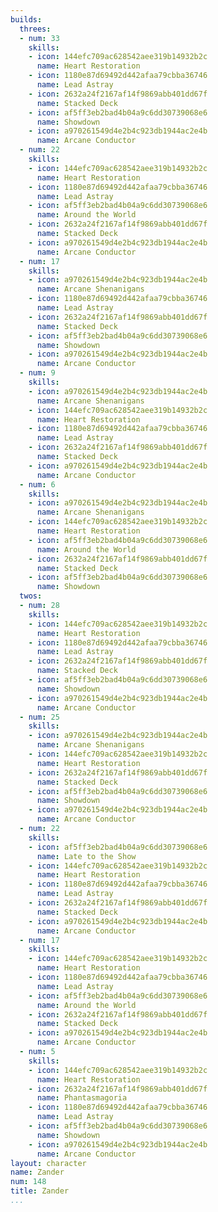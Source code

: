 ```yaml
---
builds:
  threes:
  - num: 33
    skills:
    - icon: 144efc709ac628542aee319b14932b2c
      name: Heart Restoration
    - icon: 1180e87d69492d442afaa79cbba36746
      name: Lead Astray
    - icon: 2632a24f2167af14f9869abb401dd67f
      name: Stacked Deck
    - icon: af5ff3eb2bad4b04a9c6dd30739068e6
      name: Showdown
    - icon: a970261549d4e2b4c923db1944ac2e4b
      name: Arcane Conductor
  - num: 22
    skills:
    - icon: 144efc709ac628542aee319b14932b2c
      name: Heart Restoration
    - icon: 1180e87d69492d442afaa79cbba36746
      name: Lead Astray
    - icon: af5ff3eb2bad4b04a9c6dd30739068e6
      name: Around the World
    - icon: 2632a24f2167af14f9869abb401dd67f
      name: Stacked Deck
    - icon: a970261549d4e2b4c923db1944ac2e4b
      name: Arcane Conductor
  - num: 17
    skills:
    - icon: a970261549d4e2b4c923db1944ac2e4b
      name: Arcane Shenanigans
    - icon: 1180e87d69492d442afaa79cbba36746
      name: Lead Astray
    - icon: 2632a24f2167af14f9869abb401dd67f
      name: Stacked Deck
    - icon: af5ff3eb2bad4b04a9c6dd30739068e6
      name: Showdown
    - icon: a970261549d4e2b4c923db1944ac2e4b
      name: Arcane Conductor
  - num: 9
    skills:
    - icon: a970261549d4e2b4c923db1944ac2e4b
      name: Arcane Shenanigans
    - icon: 144efc709ac628542aee319b14932b2c
      name: Heart Restoration
    - icon: 1180e87d69492d442afaa79cbba36746
      name: Lead Astray
    - icon: 2632a24f2167af14f9869abb401dd67f
      name: Stacked Deck
    - icon: a970261549d4e2b4c923db1944ac2e4b
      name: Arcane Conductor
  - num: 6
    skills:
    - icon: a970261549d4e2b4c923db1944ac2e4b
      name: Arcane Shenanigans
    - icon: 144efc709ac628542aee319b14932b2c
      name: Heart Restoration
    - icon: af5ff3eb2bad4b04a9c6dd30739068e6
      name: Around the World
    - icon: 2632a24f2167af14f9869abb401dd67f
      name: Stacked Deck
    - icon: af5ff3eb2bad4b04a9c6dd30739068e6
      name: Showdown
  twos:
  - num: 28
    skills:
    - icon: 144efc709ac628542aee319b14932b2c
      name: Heart Restoration
    - icon: 1180e87d69492d442afaa79cbba36746
      name: Lead Astray
    - icon: 2632a24f2167af14f9869abb401dd67f
      name: Stacked Deck
    - icon: af5ff3eb2bad4b04a9c6dd30739068e6
      name: Showdown
    - icon: a970261549d4e2b4c923db1944ac2e4b
      name: Arcane Conductor
  - num: 25
    skills:
    - icon: a970261549d4e2b4c923db1944ac2e4b
      name: Arcane Shenanigans
    - icon: 144efc709ac628542aee319b14932b2c
      name: Heart Restoration
    - icon: 2632a24f2167af14f9869abb401dd67f
      name: Stacked Deck
    - icon: af5ff3eb2bad4b04a9c6dd30739068e6
      name: Showdown
    - icon: a970261549d4e2b4c923db1944ac2e4b
      name: Arcane Conductor
  - num: 22
    skills:
    - icon: af5ff3eb2bad4b04a9c6dd30739068e6
      name: Late to the Show
    - icon: 144efc709ac628542aee319b14932b2c
      name: Heart Restoration
    - icon: 1180e87d69492d442afaa79cbba36746
      name: Lead Astray
    - icon: 2632a24f2167af14f9869abb401dd67f
      name: Stacked Deck
    - icon: a970261549d4e2b4c923db1944ac2e4b
      name: Arcane Conductor
  - num: 17
    skills:
    - icon: 144efc709ac628542aee319b14932b2c
      name: Heart Restoration
    - icon: 1180e87d69492d442afaa79cbba36746
      name: Lead Astray
    - icon: af5ff3eb2bad4b04a9c6dd30739068e6
      name: Around the World
    - icon: 2632a24f2167af14f9869abb401dd67f
      name: Stacked Deck
    - icon: a970261549d4e2b4c923db1944ac2e4b
      name: Arcane Conductor
  - num: 5
    skills:
    - icon: 144efc709ac628542aee319b14932b2c
      name: Heart Restoration
    - icon: 2632a24f2167af14f9869abb401dd67f
      name: Phantasmagoria
    - icon: 1180e87d69492d442afaa79cbba36746
      name: Lead Astray
    - icon: af5ff3eb2bad4b04a9c6dd30739068e6
      name: Showdown
    - icon: a970261549d4e2b4c923db1944ac2e4b
      name: Arcane Conductor
layout: character
name: Zander
num: 148
title: Zander
...
```

